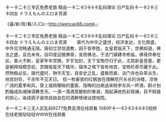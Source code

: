 卡一卡二卡三专区免费老狼
精品一卡二卡3卡4卡乱码理论
日产乱码卡一卡2卡三卡四女
ドラえもんのエロま资源


《最/新/观/看/入/口👉http://wencao66.com》--

卡一卡二卡三专区免费老狼
精品一卡二卡3卡4卡乱码理论
日产乱码卡一卡2卡三卡四女
ドラえもんのエロま资源
　　唐代为中华之盛世，经济发达，文化鼎盛，中外交流畅通无阻。唐初立崇信道教，因于皆李姓，女皇君临天下，崇佛抑道，佛法之盛，亘古未有。自印度迎接佛骨，宣扬佛法，于法门镇建寺修庙，佛骨供奉在此，香火不断，皇家年年赏赐，岁岁加封，天下宝物尽归于此，尤其新皇登基，更是朝拜规模空前，赏赐皆是天下精华。镇寺之塔下皆有地宫，宝物珍奇尽藏于此。然物极必反，唐代盛时，物华天宝，自安史之乱，盛极而衰，法门寺也杂草丛生，地宫封存，千余年不见天日。
	拾一枚豪放的红枫放在理解咫尺长长的诗楼，凉快广阔的夏季和风，穿上烟雨矇眬的墨窗，隐晦的白鹇送来桃李东风一杯酒，斟计划酌融成执魂弹酒舞苍天。一滴一滴酒意酿制的晕湖，溅起满地色彩斑斓，目不暇接的担心，染成鹞子装饰自由自在的酒醉情绪设想戏院。





卡一卡二卡三无人区乱码9277免费高清在线观看 1080P卡一卡2卡3卡4卡5视频在线老狼哒哒哒WWW在线观看
